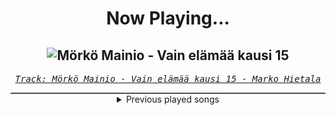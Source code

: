 <div align="center"> 
<h1>Now Playing...</h1>

![Mörkö Mainio - Vain elämää kausi 15](https://i.scdn.co/image/ab67616d00001e02d9ab7c61a9eea2fda4aff840)
--
_<samp><a href="https://open.spotify.com/track/5eUB9jPcvI1mpRn3CA9ZTW">Track: Mörkö Mainio - Vain elämää kausi 15 - Marko Hietala</a></samp>_

<div style="border: 1px #4B5054 solid"></div>
<details>
  <summary>
    Previous played songs
  </summary>
  <table>
    <thead>
      <tr>
        <th>
          Artist
        </th>
        <th>
          Song
        </th>
        <th>
          Link
        </th>
      </tr>
    </thead>
    <tbody>
      <tr><td>Marko Hietala</td><td>Mörkö Mainio - Vain elämää kausi 15</td><td><a href="https://open.spotify.com/track/5eUB9jPcvI1mpRn3CA9ZTW">https://open.spotify.com/track/5eUB9jPcvI1mpRn3CA9ZTW</a></td></tr><tr><td>Hanna Pakarinen</td><td>Amaranth (Vain elämää kausi 15)</td><td><a href="https://open.spotify.com/track/1coQO3QDwoujKGs34Kz3Q5">https://open.spotify.com/track/1coQO3QDwoujKGs34Kz3Q5</a></td></tr><tr><td>Mimi Phoenix</td><td>Peaky</td><td><a href="https://open.spotify.com/track/0xCrV4M3Eu1iP27A2TOzol">https://open.spotify.com/track/0xCrV4M3Eu1iP27A2TOzol</a></td></tr><tr><td>Gloryhammer</td><td>Hootsforce - Subnautical Achnasheen Justice Version</td><td><a href="https://open.spotify.com/track/7FAAzg7VhDUfgx3FLiafOe">https://open.spotify.com/track/7FAAzg7VhDUfgx3FLiafOe</a></td></tr><tr><td>Gloryhammer</td><td>The Unicorn Invasion of Dundee - Transcendent Empyrean Incantation Version</td><td><a href="https://open.spotify.com/track/3XIg95VtPUuG9QJOean4fl">https://open.spotify.com/track/3XIg95VtPUuG9QJOean4fl</a></td></tr><tr><td>Gloryhammer</td><td>He Has Returned</td><td><a href="https://open.spotify.com/track/1RctVUDm7UF7VI9VkNLvU2">https://open.spotify.com/track/1RctVUDm7UF7VI9VkNLvU2</a></td></tr><tr><td>The Raven Age</td><td>The Guillotine</td><td><a href="https://open.spotify.com/track/3kaQcJ815YOOUH2hk9EWul">https://open.spotify.com/track/3kaQcJ815YOOUH2hk9EWul</a></td></tr><tr><td>Black Veil Brides</td><td>Scarlet Cross</td><td><a href="https://open.spotify.com/track/098MjOfQMOjxqKkoewErxV">https://open.spotify.com/track/098MjOfQMOjxqKkoewErxV</a></td></tr><tr><td>LYLVC</td><td>Crawl Space</td><td><a href="https://open.spotify.com/track/3cMS7VdUj0t0oclcyW0liD">https://open.spotify.com/track/3cMS7VdUj0t0oclcyW0liD</a></td></tr><tr><td>CANTERVICE</td><td>The Masquerade</td><td><a href="https://open.spotify.com/track/3CmmcZ12AaIwvRNCbUeQf9">https://open.spotify.com/track/3CmmcZ12AaIwvRNCbUeQf9</a></td></tr><tr><td>All That Remains</td><td>What If I Was Nothing</td><td><a href="https://open.spotify.com/track/28urem2KpSOkljclEk8X8G">https://open.spotify.com/track/28urem2KpSOkljclEk8X8G</a></td></tr><tr><td>Evanescence</td><td>Everybody's Fool</td><td><a href="https://open.spotify.com/track/0tWEB6BxbI48XN79QE1JbT">https://open.spotify.com/track/0tWEB6BxbI48XN79QE1JbT</a></td></tr><tr><td>ifa</td><td>Sense of Myself</td><td><a href="https://open.spotify.com/track/1Zf4lEV9mqqYf29ShuvDuF">https://open.spotify.com/track/1Zf4lEV9mqqYf29ShuvDuF</a></td></tr><tr><td>Black Veil Brides</td><td>Crimson Skies</td><td><a href="https://open.spotify.com/track/0Jj1US4hB3vCZrgN8rHvRh">https://open.spotify.com/track/0Jj1US4hB3vCZrgN8rHvRh</a></td></tr><tr><td>Conquer Divide</td><td>Paralyzed</td><td><a href="https://open.spotify.com/track/6BKrbQJtXw0E0lanAI9YUF">https://open.spotify.com/track/6BKrbQJtXw0E0lanAI9YUF</a></td></tr><tr><td>Disturbed</td><td>Unstoppable</td><td><a href="https://open.spotify.com/track/5t2Wv4h5MO2ZyRBsLbFz55">https://open.spotify.com/track/5t2Wv4h5MO2ZyRBsLbFz55</a></td></tr><tr><td>izzy reign</td><td>Broken by Design</td><td><a href="https://open.spotify.com/track/7l9mOTV3tgVBfb8k3ecqy3">https://open.spotify.com/track/7l9mOTV3tgVBfb8k3ecqy3</a></td></tr><tr><td>Of Virtue</td><td>Cold Blooded</td><td><a href="https://open.spotify.com/track/5HXhEGcukpThXJPz8YvFBT">https://open.spotify.com/track/5HXhEGcukpThXJPz8YvFBT</a></td></tr><tr><td>Egypt Central</td><td>White Rabbit</td><td><a href="https://open.spotify.com/track/4QhSscYz3TPLEwD6lMezvG">https://open.spotify.com/track/4QhSscYz3TPLEwD6lMezvG</a></td></tr><tr><td>Five Finger Death Punch</td><td>Thanks For Asking</td><td><a href="https://open.spotify.com/track/1pZwsIB2ogBnbjydoIHQnL">https://open.spotify.com/track/1pZwsIB2ogBnbjydoIHQnL</a></td></tr>
    </tbody>
  </table>
</details>

</div>
